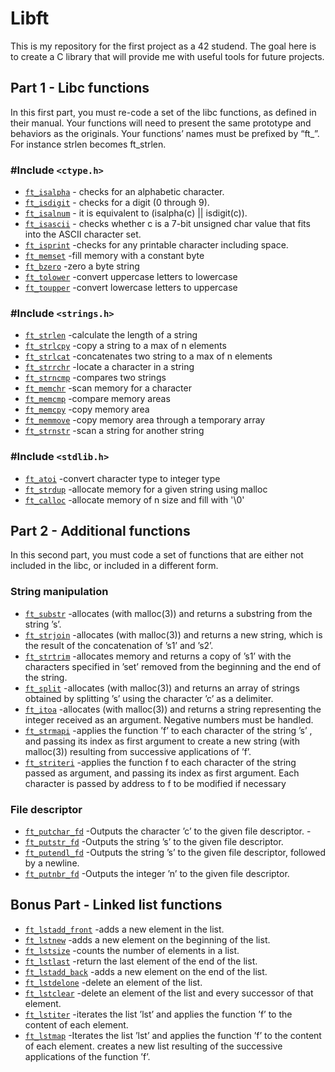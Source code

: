 # Libft
  This is my repository for the first project as a 42 studend. The goal here is to create a C library that will provide me with useful tools for future projects.


## Part 1 - Libc functions
  In this first part, you must re-code a set of the libc functions, as defined in their
manual. Your functions will need to present the same prototype and behaviors as the originals. Your functions’ names must be prefixed by “ft_”. For instance strlen becomes
ft_strlen.

### #Include `<ctype.h>`
* [`ft_isalpha`](Libft/libft/ft_isalpha.c)			- checks  for  an alphabetic character.
* [`ft_isdigit`](Libft/ft_isdigit.c)      - checks for a digit (0 through 9).
* [`ft_isalnum`](Libft/ft_isalnum.c)      - it is equivalent to (isalpha(c) || isdigit(c)).
* [`ft_isascii`](Libft/ft_isascii.c)      - checks whether c is a 7-bit unsigned char value that fits into the ASCII character set.
* [`ft_isprint`](Libft/ft_isprint.c)      -checks for any printable character including space.
* [`ft_memset`](Libft/ft_memset.c)        -fill memory with a constant byte
* [`ft_bzero`](Libft/ft_bzero.c)          -zero a byte string
* [`ft_tolower`](Libft/ft_tolower.c)      -convert uppercase letters to lowercase   
* [`ft_toupper`](Libft/ft_toupper.c)      -convert lowercase letters to uppercase

### #Include `<strings.h>`
* [`ft_strlen`](Libft/ft_strlen.c)        -calculate the length of a string
* [`ft_strlcpy`](Libft/ft_strlcpy.c)      -copy a string to a max of n elements
* [`ft_strlcat`](Libft/ft_strlcat.c)      -concatenates two string to a max of n elements
* [`ft_strrchr`](Libft/ft_strrchr.c)      -locate a character in a string
* [`ft_strncmp`](Libft/ft_strncmp.c)      -compares two strings
* [`ft_memchr`](Libft/ft_memchr.c)        -scan memory for a character
* [`ft_memcmp`](Libft/ft_memcmp.c)        -compare memory areas
* [`ft_memcpy`](Libft/ft_memcpy.c)        -copy memory area
* [`ft_memmove`](Libft/ft_memmove.c)      -copy memory area through a temporary array
* [`ft_strnstr`](Libft/ft_strlcpy.c)      -scan a string for another string

### #Include `<stdlib.h>`
* [`ft_atoi`](Libft/ft_atoi.c)            -convert character type to integer type
* [`ft_strdup`](Libft/ft_strdup.c)        -allocate memory for a given string using malloc
* [`ft_calloc`](Libft/ft_calloc.c)        -allocate memory of n size and fill with '\0'

## Part 2 - Additional functions
In this second part, you must code a set of functions that are either not included in the
libc, or included in a different form.

### String manipulation
* [`ft_substr`](Libft/ft_substr.c)        -allocates (with malloc(3)) and returns a substring from the string ’s’.
* [`ft_strjoin`](Libft/ft_strjoin.c)      -allocates (with malloc(3)) and returns a new string, which is the result of the concatenation of ’s1’ and ’s2’.
* [`ft_strtrim`](Libft/ft_strtrim.c)      -allocates memory and returns a copy of ’s1’ with the characters specified in ’set’ removed from the beginning and the end of the string.
* [`ft_split`](Libft/ft_split)            -allocates (with malloc(3)) and returns an array of strings obtained by splitting ’s’ using the character ’c’ as a delimiter.
* [`ft_itoa`](Libft/ft_itoa.c)            -allocates (with malloc(3)) and returns a string representing the integer received as an argument. Negative numbers must be handled.
* [`ft_strmapi`](Libft/ft_strmapi.c)      -applies the function ’f’ to each character of the string ’s’ , and passing its index as first argument to create a new string (with malloc(3)) resulting from successive applications of ’f’.
* [`ft_striteri`](Libft/ft_striteri.c)    -applies the function f to each character of the string passed as argument, and passing its index as first argument. Each character is passed by address to f to be modified if necessary

### File descriptor
* [`ft_putchar_fd`](Libft/ft_putchar_fd) -Outputs the character ’c’ to the given file descriptor.             -
* [`ft_putstr_fd`](Libft/ft_putstr_fd.c) -Outputs the string ’s’ to the given file descriptor.
* [`ft_putendl_fd`](Libft/ft_putendl_fd.c) -Outputs the string ’s’ to the given file descriptor, followed by a newline.
* [`ft_putnbr_fd`](Libft/ft_putnbr_fd.c) -Outputs the integer ’n’ to the given file descriptor.

## Bonus Part - Linked list functions
* [`ft_lstadd_front`](Libft/ft_lstadd_front_bonus.c) -adds a new element in the list.
* [`ft_lstnew`](Libft/ft_lstnew_bonus.c) -adds a new element on the beginning of the list.
* [`ft_lstsize`](Libft/ft_lstsize_bonus.c) -counts the number of elements in a list.
* [`ft_lstlast`](Libft/ft_lstlast_bonus.c) -return the last element of the end of the list.
* [`ft_lstadd_back`](Libft/ft_lstadd_back_bonus.c) -adds a new element on the end of the list.
* [`ft_lstdelone`](Libft/ft_lstdelone_bonus.c) -delete an element of the list.
* [`ft_lstclear`](Libft/ft_lstclear_bonus.c) -delete an element of the list and every successor of that element.
* [`ft_lstiter`](Libft/ft_lstiter_bonus.c) -iterates the list ’lst’ and applies the function ’f’ to the content of each element.
* [`ft_lstmap`](Libft/ft_lstmap_bonus.c) -Iterates the list ’lst’ and applies the function ’f’ to the content of each element. creates a new list resulting of the successive applications of the function ’f’.



